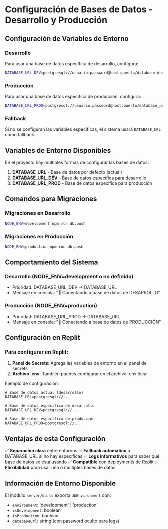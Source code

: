 # Configuración de Bases de Datos - Desarrollo y Producción

## Configuración de Variables de Entorno

### Desarrollo
Para usar una base de datos específica de desarrollo, configura:
```bash
DATABASE_URL_DEV=postgresql://usuario:password@host:puerto/database_dev
```

### Producción  
Para usar una base de datos específica de producción, configura:
```bash
DATABASE_URL_PROD=postgresql://usuario:password@host:puerto/database_prod
```

### Fallback
Si no se configuran las variables específicas, el sistema usará `DATABASE_URL` como fallback.

## Variables de Entorno Disponibles

En el proyecto hay múltiples formas de configurar las bases de datos:

1. **DATABASE_URL** - Base de datos por defecto (actual)
2. **DATABASE_URL_DEV** - Base de datos específica para desarrollo
3. **DATABASE_URL_PROD** - Base de datos específica para producción

## Comandos para Migraciones

### Migraciones en Desarrollo
```bash
NODE_ENV=development npm run db:push
```

### Migraciones en Producción
```bash
NODE_ENV=production npm run db:push
```

## Comportamiento del Sistema

### Desarrollo (NODE_ENV=development o no definido)
- Prioridad: DATABASE_URL_DEV → DATABASE_URL
- Mensaje en consola: "🔧 Conectando a base de datos de DESARROLLO"

### Producción (NODE_ENV=production)
- Prioridad: DATABASE_URL_PROD → DATABASE_URL  
- Mensaje en consola: "🚀 Conectando a base de datos de PRODUCCIÓN"

## Configuración en Replit

### Para configurar en Replit:

1. **Panel de Secrets**: Agrega las variables de entorno en el panel de secrets
2. **Archivo .env**: También puedes configurar en el archivo .env local

Ejemplo de configuración:
```env
# Base de datos actual (desarrollo)
DATABASE_URL=postgresql://...

# Base de datos específica de desarrollo  
DATABASE_URL_DEV=postgresql://...

# Base de datos específica de producción
DATABASE_URL_PROD=postgresql://...
```

## Ventajas de esta Configuración

✅ **Separación clara** entre entornos
✅ **Fallback automático** a DATABASE_URL si no hay específicas
✅ **Logs informativos** para saber qué base de datos se está usando
✅ **Compatible** con deployments de Replit
✅ **Flexibilidad** para usar una o múltiples bases de datos

## Información de Entorno Disponible

El módulo `server/db.ts` exporta `dbEnvironment` con:
- `environment`: 'development' | 'production'
- `isDevelopment`: boolean
- `isProduction`: boolean  
- `databaseUrl`: string (con password oculto para logs)